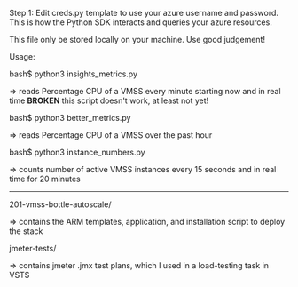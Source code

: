 Step 1: Edit creds.py template to use your azure username and password. This is how the Python SDK interacts and queries your azure resources.

This file only be stored locally on your machine. Use good judgement!

Usage:

bash$ python3 insights_metrics.py

  => reads Percentage CPU of a VMSS every minute starting now and in real time 
  ****BROKEN**** this script doesn't work, at least not yet!
  
bash$ python3 better_metrics.py

  => reads Percentage CPU of a VMSS over the past hour
  
bash$ python3 instance_numbers.py

  => counts number of active VMSS instances every 15 seconds and in real time for 20 minutes

---------------------------------

201-vmss-bottle-autoscale/

  => contains the ARM templates, application, and installation script to deploy the stack

jmeter-tests/

  => contains jmeter .jmx test plans, which I used in a load-testing task in VSTS